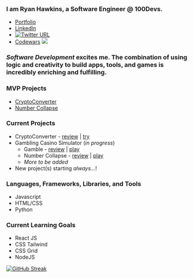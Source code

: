 ### I am Ryan Hawkins, a **Software Engineer** @ 100Devs. 

- [Portfolio](https://www.ryankhawkins.dev)
- [LinkedIn](https://www.linkedin.com/in/ryankhawkins/)
- [![Twitter URL](https://img.shields.io/twitter/url/https/twitter.com/bukotsunikki.svg?style=social&label=Follow%20%40f5devlife)](https://twitter.com/f5devlife)
- [Codewars](https://www.codewars.com/users/RyanKHawkins)  ![](https://www.codewars.com/users/RyanKHawkins/badges/small)


### _Software Development_ excites me. The combination of using logic and creativity to build apps, tools, and games is incredibly enriching and fulfilling.


### MVP Projects
- [CryptoConverter](https://github.com/RyanKHawkins/CryptoConverter)
- [Number Collapse](https://github.com/RyanKHawkins/Hi-Low-Number-Collapse)



### Current Projects

- CryptoConverter - [review](https://github.com/RyanKHawkins/CryptoConverter) | [try](https://RyanKHawkins.github.io/CryptoConverter)
- Gambling Casino Simulator (_in progress_)
    - Gamble - [review](https://github.com/RyanKHawkins/Gamble) | [play](https://f5devlife.github.io/Gamble/)
    - Number Collapse - [review](https://github.com/RyanKHawkins/Hi-Low-Number-Collapse) | [play](https://f5devlife.github.io/Hi-Low-Number-Collapse/)
    - _More to be added_
- New project(s) starting *always*...!


### Languages, Frameworks, Libraries, and Tools
- Javascript
- HTML/CSS
- Python


### Current Learning Goals
- React JS
- CSS Tailwind
- CSS Grid 
- NodeJS


[![GitHub Streak](https://github-readme-streak-stats.herokuapp.com/?user=RyanKHawkins&theme=dark)](https://git.io/streak-stats)
